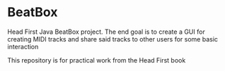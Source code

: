 # BeatBox
Head First Java BeatBox project. The end goal is to create a GUI for creating MIDI tracks and share said tracks to other users for some basic interaction

This repository is for practical work from the Head First book
